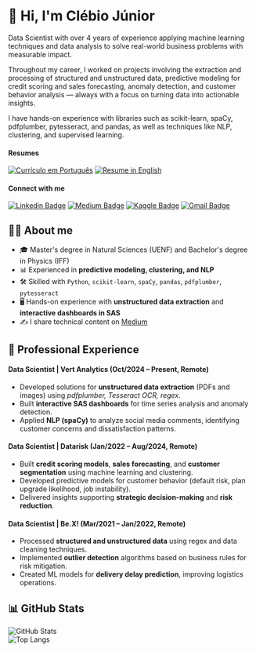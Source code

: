 # 👋 Hi, I'm Clébio Júnior

Data Scientist with over 4 years of experience applying machine learning techniques and data analysis to solve real-world business problems with measurable impact.

Throughout my career, I worked on projects involving the extraction and processing of structured and unstructured data, predictive modeling for credit scoring and sales forecasting, anomaly detection, and customer behavior analysis — always with a focus on turning data into actionable insights.

I have hands-on experience with libraries such as scikit-learn, spaCy, pdfplumber, pytesseract, and pandas, as well as techniques like NLP, clustering, and supervised learning.

#### Resumes

[![Currículo em Português](https://img.shields.io/badge/Download-CV%20PT--BR-green?style=flat&logo=adobeacrobatreader)](./resume_portuguese.pdf)
[![Resume in English](https://img.shields.io/badge/Download-Resume%20EN-blue?style=flat&logo=adobeacrobatreader)](./resume_english.pdf)

#### Connect with me
[![Linkedin Badge](https://img.shields.io/badge/LinkedIn-0077B5?style=flat&logo=linkedin&logoColor=white)](https://www.linkedin.com/in/clebiojunior/)
[![Medium Badge](https://img.shields.io/badge/Medium-12100E?style=flat&logo=medium&logoColor=white)](https://www.medium.com/@juniorcl)
[![Kaggle Badge](https://img.shields.io/badge/-Kaggle-23BFFF?style=flat&logo=Kaggle&logoColor=white)](https://www.kaggle.com/juniorcl)
[![Gmail Badge](https://img.shields.io/badge/Gmail-D14836?style=flat&logo=gmail&logoColor=white&link=mailto:clebiomojunior@gmail.com)](mailto:clebiomojunior@gmail.com)

## 👨‍💻 About me
- 🎓 Master's degree in Natural Sciences (UENF) and Bachelor's degree in Physics (IFF)  
- 📊 Experienced in **predictive modeling, clustering, and NLP**  
- 🛠️ Skilled with `Python`, `scikit-learn`, `spaCy`, `pandas`, `pdfplumber`, `pytesseract`  
- 🖥️ Hands-on experience with **unstructured data extraction** and **interactive dashboards in SAS**  
- ✍️ I share technical content on [Medium](https://medium.com/@juniorcl)

## 💼 Professional Experience

#### Data Scientist | Vert Analytics (Oct/2024 – Present, Remote)

* Developed solutions for **unstructured data extraction** (PDFs and images) using *pdfplumber, Tesseract OCR, regex*.
* Built **interactive SAS dashboards** for time series analysis and anomaly detection.
* Applied **NLP (spaCy)** to analyze social media comments, identifying customer concerns and dissatisfaction patterns.

#### Data Scientist | Datarisk (Jan/2022 – Aug/2024, Remote)

* Built **credit scoring models**, **sales forecasting**, and **customer segmentation** using machine learning and clustering.
* Developed predictive models for customer behavior (default risk, plan upgrade likelihood, job instability).
* Delivered insights supporting **strategic decision-making** and **risk reduction**.

#### Data Scientist | Be.X! (Mar/2021 – Jan/2022, Remote)

* Processed **structured and unstructured data** using regex and data cleaning techniques.
* Implemented **outlier detection** algorithms based on business rules for risk mitigation.
* Created ML models for **delivery delay prediction**, improving logistics operations.

## 📊 GitHub Stats

![GitHub Stats](https://github-readme-stats.vercel.app/api?username=juniorcl&show_icons=true&theme=tokyonight)  
![Top Langs](https://github-readme-stats.vercel.app/api/top-langs/?username=juniorcl&layout=compact&theme=tokyonight)
